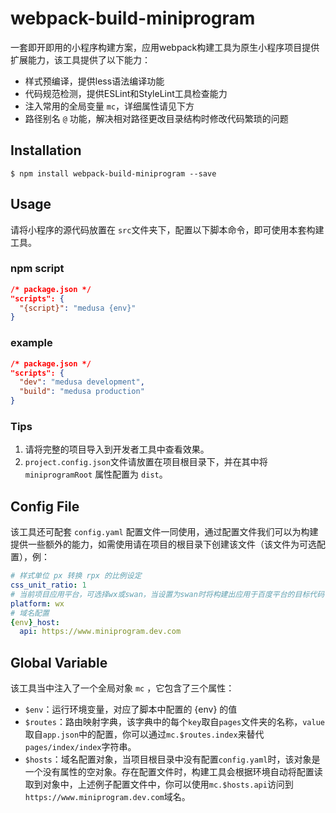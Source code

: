 # webpack-build-miniprogram

一套即开即用的小程序构建方案，应用webpack构建工具为原生小程序项目提供扩展能力，该工具提供了以下能力：

* 样式预编译，提供less语法编译功能
* 代码规范检测，提供ESLint和StyleLint工具检查能力
* 注入常用的全局变量 `mc`，详细属性请见下方
* 路径别名 `@` 功能，解决相对路径更改目录结构时修改代码繁琐的问题

## Installation

```shell
$ npm install webpack-build-miniprogram --save
```

## Usage

请将小程序的源代码放置在 `src`文件夹下，配置以下脚本命令，即可使用本套构建工具。

### npm script

```json
/* package.json */
"scripts": {
  "{script}": "medusa {env}"
}
```

### example

```json
/* package.json */
"scripts": {
  "dev": "medusa development",
  "build": "medusa production"
}
```

### Tips

1. 请将完整的项目导入到开发者工具中查看效果。
2. `project.config.json`文件请放置在项目根目录下，并在其中将 `miniprogramRoot` 属性配置为 `dist`。

## Config File

该工具还可配套 `config.yaml` 配置文件一同使用，通过配置文件我们可以为构建提供一些额外的能力，如需使用请在项目的根目录下创建该文件（该文件为可选配置），例：

```yaml
# 样式单位 px 转换 rpx 的比例设定
css_unit_ratio: 1
# 当前项目应用平台，可选择wx或swan，当设置为swan时将构建出应用于百度平台的目标代码
platform: wx
# 域名配置
{env}_host:
  api: https://www.miniprogram.dev.com
```

## Global Variable

该工具当中注入了一个全局对象 `mc` ，它包含了三个属性：

* `$env`：运行环境变量，对应了脚本中配置的 {env} 的值
* `$routes`：路由映射字典，该字典中的每个`key`取自`pages`文件夹的名称，`value`取自`app.json`中的配置，你可以通过`mc.$routes.index`来替代`pages/index/index`字符串。
* `$hosts`：域名配置对象，当项目根目录中没有配置`config.yaml`时，该对象是一个没有属性的空对象。存在配置文件时，构建工具会根据环境自动将配置读取到对象中，上述例子配置文件中，你可以使用`mc.$hosts.api`访问到`https://www.miniprogram.dev.com`域名。
